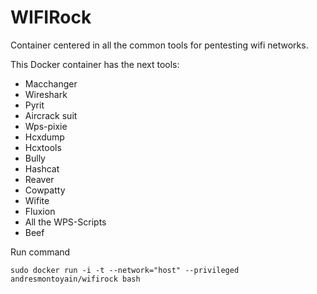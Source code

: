 # WIFIRock

Container centered in all the common tools for pentesting wifi networks.

This Docker container has the next tools:

- Macchanger
- Wireshark
- Pyrit
- Aircrack suit
- Wps-pixie
- Hcxdump
- Hcxtools
- Bully
- Hashcat
- Reaver
- Cowpatty
- Wifite
- Fluxion
- All the WPS-Scripts
- Beef

Run command

```
sudo docker run -i -t --network="host" --privileged andresmontoyain/wifirock bash
```
